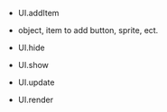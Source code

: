 

<!-- Start D:\xampp\htdocs\jest\source\ui\ui.js -->

* UI.addItem
* object, item to add button, sprite, ect.

* UI.hide

* UI.show

* UI.update

* UI.render

<!-- End D:\xampp\htdocs\jest\source\ui\ui.js -->

